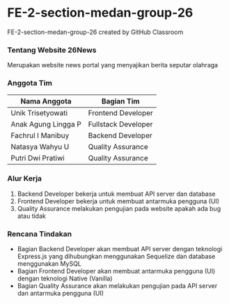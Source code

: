 # FE-2-section-medan-group-26
FE-2-section-medan-group-26 created by GitHub Classroom

### Tentang Website 26News
Merupakan website news portal yang menyajikan berita seputar olahraga

### Anggota Tim
Nama Anggota | Bagian Tim
------------ | ------------
Unik Trisetyowati | Frontend Developer
Anak Agung Lingga P | Fullstack Developer
Fachrul I Manibuy | Backend Developer
Natasya Wahyu U | Quality Assurance
Putri Dwi Pratiwi | Quality Assurance

### Alur Kerja
1. Backend Developer bekerja untuk membuat API server dan database
2. Frontend Developer bekerja untuk membuat antarmuka pengguna (UI)
3. Quality Assurance melakukan pengujian pada website apakah ada bug atau tidak

### Rencana Tindakan
- Bagian Backend Developer akan membuat API server dengan teknologi Express.js yang dihubungkan menggunakan Sequelize dan database menggunakan MySQL
- Bagian Frontend Developer akan membuat antarmuka pengguna (UI) dengan teknologi Native (Vanilla)
- Bagian Quality Assurance akan melakukan pengujian pada API server dan antarmuka pengguna (UI)
